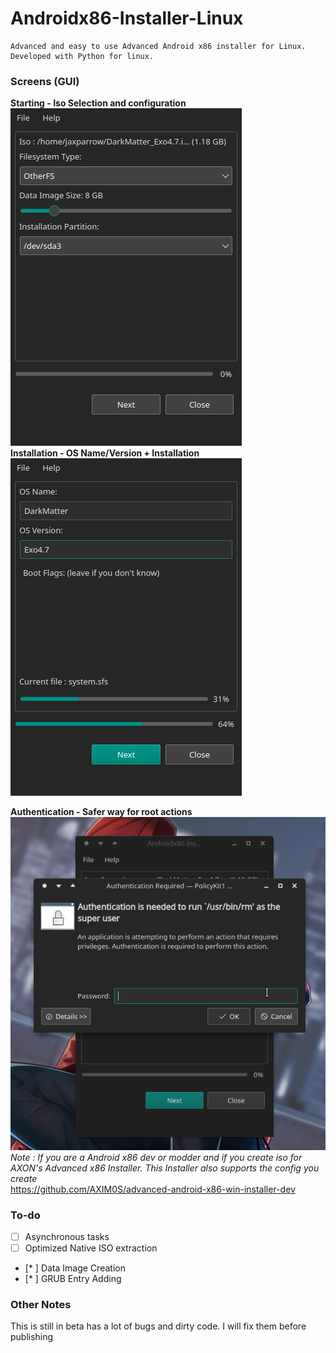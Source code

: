 # Androidx86-Installer-Linux
```
Advanced and easy to use Advanced Android x86 installer for Linux.
Developed with Python for linux.
```
### Screens (GUI)
**Starting - Iso Selection and configuration**<br>
![extracting](img/1.png)
<br>
**Installation - OS Name/Version + Installation**<br>
![osinfo](img/2.png)

**Authentication - Safer way for root actions**<br>
![osinfo](img/3.png)
<br>
*Note : If you are a Android x86 dev or modder and if you create iso for AXON's Advanced x86 Installer. This Installer also supports the config you create*<br>
https://github.com/AXIM0S/advanced-android-x86-win-installer-dev
<br>

### To-do
- [ ] Asynchronous tasks
- [ ] Optimized Native ISO extraction
- [* ] Data Image Creation
- [* ] GRUB Entry Adding

### Other Notes
This is still in beta has a lot of bugs and dirty code. I will fix them before publishing
